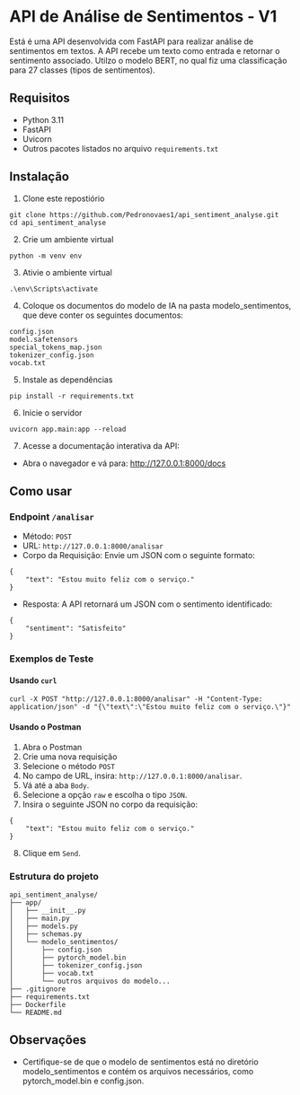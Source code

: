 # API de Análise de Sentimentos - V1

Está é uma API desenvolvida com FastAPI para realizar análise de sentimentos em textos. A API recebe um texto como entrada e retornar o sentimento associado. Utilzo o modelo BERT, no qual fiz uma classificação para 27 classes (tipos de sentimentos).

## Requisitos 

- Python 3.11 
- FastAPI 
- Uvicorn 
- Outros pacotes listados no arquivo `requirements.txt`

## Instalação 

1. Clone este repostiório
```
git clone https://github.com/Pedronovaes1/api_sentiment_analyse.git
cd api_sentiment_analyse
```

2. Crie um ambiente virtual 
```
python -m venv env
```

3. Ativie o ambiente virtual 
```
.\env\Scripts\activate
```

4. Coloque os documentos do modelo de IA na pasta modelo_sentimentos, que deve conter os seguintes documentos:

```
config.json
model.safetensors
special_tokens_map.json
tokenizer_config.json
vocab.txt
```

5. Instale as dependências 
```
pip install -r requirements.txt
```
6. Inicie o servidor
```
uvicorn app.main:app --reload
```

7. Acesse a documentação interativa da API:

- Abra o navegador e vá para: http://127.0.0.1:8000/docs

## Como usar

### Endpoint `/analisar`

- Método: `POST`
- URL: `http://127.0.0.1:8000/analisar` 
- Corpo da Requisição: Envie um JSON com o seguinte formato:
```
{
    "text": "Estou muito feliz com o serviço."
}
```

- Resposta: A API retornará um JSON com o sentimento identificado:
```
{
    "sentiment": "Satisfeito"
}
```

### Exemplos de Teste

#### Usando `curl`

```
curl -X POST "http://127.0.0.1:8000/analisar" -H "Content-Type: application/json" -d "{\"text\":\"Estou muito feliz com o serviço.\"}"
```

#### Usando o Postman

1. Abra o Postman
2. Crie uma nova requisição
3. Selecione o método `POST`
4. No campo de URL, insira:  `http://127.0.0.1:8000/analisar`.
5. Vá até a aba `Body`.
6. Selecione a opção `raw` e escolha o tipo `JSON`.
7. Insira o seguinte JSON no corpo da requisição:

```
{
    "text": "Estou muito feliz com o serviço."
}
```

8. Clique em `Send`.

### Estrutura do projeto

```
api_sentiment_analyse/
├── app/
│   ├── __init__.py
│   ├── main.py
│   ├── models.py
│   ├── schemas.py
│   └── modelo_sentimentos/
│       ├── config.json
│       ├── pytorch_model.bin
│       ├── tokenizer_config.json
│       ├── vocab.txt
│       └── outros arquivos do modelo...
├── .gitignore
├── requirements.txt
├── Dockerfile
└── README.md
```

## Observações 

- Certifique-se de que o modelo de sentimentos está no diretório modelo_sentimentos e contém os arquivos necessários, como pytorch_model.bin e config.json.
